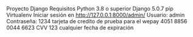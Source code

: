 Proyecto Django 
Requisitos
Python 3.8 o superior
Django 5.0.7
pip
Virtualenv 
Iniciar sesión en http://127.0.0.1:8000/admin/
Usuario: admin
Contraseña: 1234
tarjeta de credito de prueba para el wepay 4051 8856 0044 6623
CVV 123
cualquier fecha de expiración

